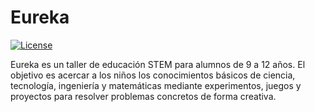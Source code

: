 # Eureka
[![License](https://img.shields.io/github/license/incognia/Eureka)](https://www.gnu.org/licenses/gpl-3.0.en.html)

Eureka es un taller de educación STEM para alumnos de 9 a 12 años. El objetivo es acercar a los niños los conocimientos básicos de ciencia, tecnología, ingeniería y matemáticas mediante experimentos, juegos y proyectos para resolver problemas concretos de forma creativa.
